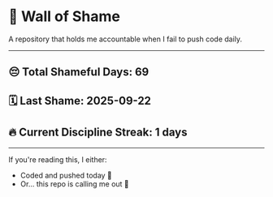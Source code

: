 # 🧱 Wall of Shame

A repository that holds me accountable when I fail to push code daily.

---

## 😔 Total Shameful Days: **69**
## 🗓️ Last Shame: **2025-09-22**
## 🔥 Current Discipline Streak: **1 days**

---

If you're reading this, I either:
- Coded and pushed today 💪
- Or... this repo is calling me out 😤
